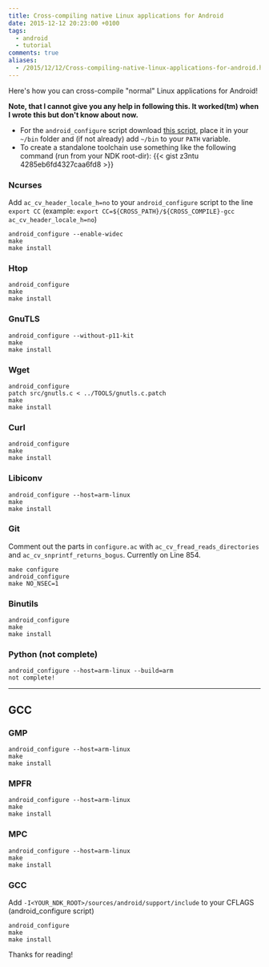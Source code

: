 ```yaml
---
title: Cross-compiling native Linux applications for Android
date: 2015-12-12 20:23:00 +0100
tags:
  - android
  - tutorial
comments: true
aliases:
  - /2015/12/12/Cross-compiling-native-linux-applications-for-android.html
---
```


Here's how you can cross-compile "normal" Linux applications for Android!

**Note, that I cannot give you any help in following this. It worked(tm) when I wrote this but don't know about now.**

- For the `android_configure` script download [this script](https://gist.github.com/z3ntu/57b95b02ebe8e153d5a8), place it in your `~/bin` folder and (if not already) add `~/bin` to your `PATH` variable.
- To create a standalone toolchain use something like the following command (run from your NDK root-dir):
{{< gist z3ntu 4285eb6fd4327caa6fd8 >}}

### Ncurses
Add `ac_cv_header_locale_h=no` to your `android_configure` script to the line `export CC` (example: `export CC=${CROSS_PATH}/${CROSS_COMPILE}-gcc ac_cv_header_locale_h=no`)
```shell
android_configure --enable-widec
make
make install
```

### Htop
```shell
android_configure
make
make install
```

### GnuTLS
```shell
android_configure --without-p11-kit
make
make install
```

### Wget
```shell
android_configure
patch src/gnutls.c < ../TOOLS/gnutls.c.patch
make
make install
```

### Curl
```shell
android_configure
make
make install
```

### Libiconv
```shell
android_configure --host=arm-linux
make
make install
```

### Git
Comment out the parts in `configure.ac` with `ac_cv_fread_reads_directories` and `ac_cv_snprintf_returns_bogus`. Currently on Line 854.
```shell
make configure
android_configure
make NO_NSEC=1
```

### Binutils
```shell
android_configure
make
make install
```

### Python (not complete)
```shell
android_configure --host=arm-linux --build=arm
not complete!
```

---

## GCC

### GMP
```shell
android_configure --host=arm-linux
make
make install
```

### MPFR
```shell
android_configure --host=arm-linux
make
make install
```

### MPC
```shell
android_configure --host=arm-linux
make
make install
```

### GCC
Add `-I<YOUR_NDK_ROOT>/sources/android/support/include` to your CFLAGS (android_configure script)
```shell
android_configure
make
make install
```

Thanks for reading!
